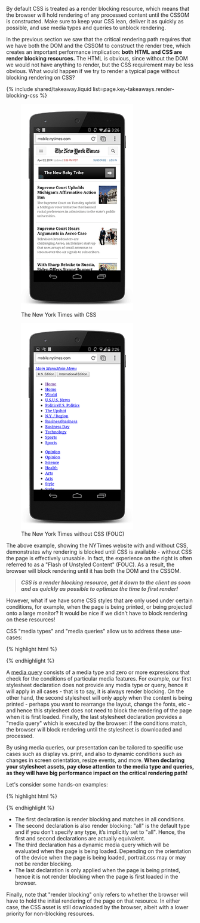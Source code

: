 


<p class="intro">
  By default CSS is treated as a render blocking resource, which means that the
  browser will hold rendering of any processed content until the CSSOM is
  constructed. Make sure to keep your CSS lean, deliver it as quickly as
  possible, and use media types and queries to unblock rendering.
</p>

In the previous section we saw that the critical rendering path requires that we have both the DOM and the CSSOM to construct the render tree, which creates an important performance implication: **both HTML and CSS are render blocking resources.** The HTML is obvious, since without the DOM we would not have anything to render, but the CSS requirement may be less obvious. What would happen if we try to render a typical page without blocking rendering on CSS?

{% include shared/takeaway.liquid list=page.key-takeaways.render-blocking-css %}

<div class="mdl-grid">
  <figure class="mdl-cell mdl-cell--6-col">
    <img class="center" src="images/nytimes-css-device.png" alt="NYTimes with CSS">
    <figcaption>The New York Times with CSS</figcaption>
  </figure>
  <figure class="mdl-cell mdl-cell--6-col">
    <img src="images/nytimes-nocss-device.png" alt="NYTimes without CSS">
    <figcaption>The New York Times without CSS (FOUC)</figcaption>
  </figure>
</div>

The above example, showing the NYTimes website with and without CSS, demonstrates why rendering is blocked until CSS is available - without CSS the page is effectively unusable. In fact, the experience on the right is often referred to as a "Flash of Unstyled Content" (FOUC). As a result, the browser will block rendering until it has both the DOM and the CSSOM.

> **_CSS is a render blocking resource, get it down to the client as soon and as quickly as possible to optimize the time to first render!_**

However, what if we have some CSS styles that are only used under certain conditions, for example, when the page is being printed, or being projected onto a large monitor? It would be nice if we didn’t have to block rendering on these resources!

CSS "media types" and "media queries" allow us to address these use-cases:

{% highlight html %}
<link href="style.css" rel="stylesheet">
<link href="print.css" rel="stylesheet" media="print">
<link href="other.css" rel="stylesheet" media="(min-width: 40em)">
{% endhighlight %}

A [media query](/web/fundamentals/design-and-ui/responsive/fundamentals/use-media-queries) consists of a media type and zero or more expressions that check for the conditions of particular media features. For example, our first stylesheet declaration does not provide any media type or query, hence it will apply in all cases - that is to say, it is always render blocking. On the other hand, the second stylesheet will only apply when the content is being printed - perhaps you want to rearrange the layout, change the fonts, etc - and hence this stylesheet does not need to block the rendering of the page when it is first loaded. Finally, the last stylesheet declaration provides a "media query" which is executed by the browser: if the conditions match, the browser will block rendering until the stylesheet is downloaded and processed.

By using media queries, our presentation can be tailored to specific use cases such as display vs. print, and also to dynamic conditions such as changes in screen orientation, resize events, and more. **When declaring your stylesheet assets, pay close attention to the media type and queries, as they will have big performance impact on the critical rendering path!**

Let's consider some hands-on examples:

{% highlight html %}
<link href="style.css"    rel="stylesheet">
<link href="style.css"    rel="stylesheet" media="all">
<link href="portrait.css" rel="stylesheet" media="orientation:portrait">
<link href="print.css"    rel="stylesheet" media="print">
{% endhighlight %}

* The first declaration is render blocking and matches in all conditions.
* The second declaration is also render blocking: "all" is the default type and if you don’t specify any type, it’s implicitly set to "all". Hence, the first and second declarations are actually equivalent.
* The third declaration has a dynamic media query which will be evaluated when the page is being loaded. Depending on the orientation of the device when the page is being loaded, portrait.css may or may not be render blocking.
* The last declaration is only applied when the page is being printed, hence it is not render blocking when the page is first loaded in the browser.

Finally, note that "render blocking" only refers to whether the browser will have to hold the initial rendering of the page on that resource. In either case, the CSS asset is still downloaded by the browser, albeit with a lower priority for non-blocking resources.




